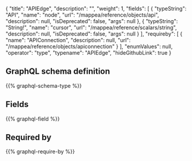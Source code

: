 {
  "title": "APIEdge",
  "description": "",
  "weight": 1,
  "fields": [
    {
      "typeString": "API",
      "name": "node",
      "url": "/mappea/reference/objects/api",
      "description": null,
      "isDeprecated": false,
      "args": null
    },
    {
      "typeString": "String!",
      "name": "cursor",
      "url": "/mappea/reference/scalars/string",
      "description": null,
      "isDeprecated": false,
      "args": null
    }
  ],
  "requireby": [
    {
      "name": "APIConnection",
      "description": null,
      "url": "/mappea/reference/objects/apiconnection"
    }
  ],
  "enumValues": null,
  "operator": "type",
  "typename": "APIEdge",
  "hideGithubLink": true
}
## GraphQL schema definition

{{% graphql-schema-type %}}

## Fields

{{% graphql-field %}}

## Required by

{{% graphql-require-by %}}
